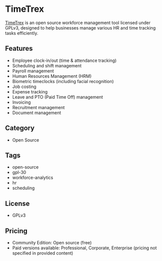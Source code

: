 # TimeTrex

[TimeTrex](https://www.timetrex.com/community-edition) is an open source workforce management tool licensed under GPLv3, designed to help businesses manage various HR and time tracking tasks efficiently.

## Features
- Employee clock-in/out (time & attendance tracking)
- Scheduling and shift management
- Payroll management
- Human Resources Management (HRM)
- Biometric timeclocks (including facial recognition)
- Job costing
- Expense tracking
- Leave and PTO (Paid Time Off) management
- Invoicing
- Recruitment management
- Document management

## Category
- Open Source

## Tags
- open-source
- gpl-30
- workforce-analytics
- hr
- scheduling

## License
- GPLv3

## Pricing
- Community Edition: Open source (free)
- Paid versions available: Professional, Corporate, Enterprise (pricing not specified in provided content)